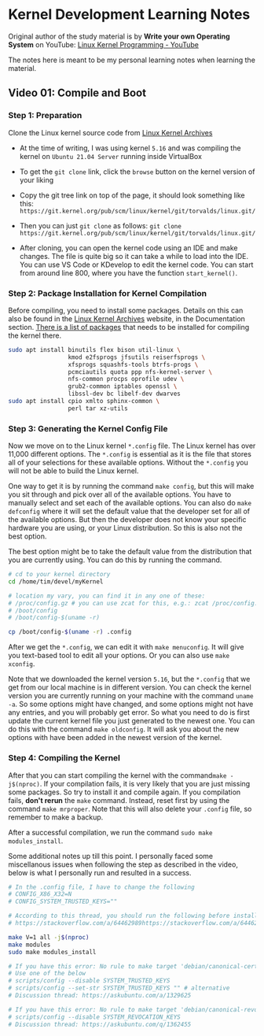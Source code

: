 # Kernel Development Learning Notes

Original author of the study material is by **Write your own Operating System** on YouTube: [Linux Kernel Programming - YouTube](https://youtube.com/playlist?list=PLHh55M_Kq4OChzSZUHzjjSetgiaTLB0Nz)

The notes here is meant to be my personal learning notes when learning the material.

## Video 01: Compile and Boot

### Step 1: Preparation

Clone the Linux kernel source code from [Linux Kernel Archives](https://www.kernel.org/)

- At the time of writing, I was using kernel `5.16` and was compiling the kernel on `Ubuntu 21.04 Server` running inside VirtualBox

- To get the `git clone` link, click the `browse` button on the kernel version of your liking

- Copy the git tree link on top of the page, it should look something like this:
  `https://git.kernel.org/pub/scm/linux/kernel/git/torvalds/linux.git/`

- Then you can just `git clone` as follows:
  `git clone https://git.kernel.org/pub/scm/linux/kernel/git/torvalds/linux.git/`

- After cloning, you can open the kernel code using an IDE and make changes. The file is quite big so it can take a while to load into the IDE. You can use VS Code or KDevelop to edit the kernel code. You can start from around line 800, where you have the function `start_kernel()`.

### Step 2: Package Installation for Kernel Compilation

Before compiling, you need to install some packages. Details on this can also be found in the [Linux Kernel Archives](https://www.kernel.org/) website, in the Documentation section. [There is a list of packages](https://docs.kernel.org/process/changes.html#current-minimal-requirements) that needs to be installed for compiling the kernel there.

```bash
sudo apt install binutils flex bison util-linux \
                 kmod e2fsprogs jfsutils reiserfsprogs \
                 xfsprogs squashfs-tools btrfs-progs \
                 pcmciautils quota ppp nfs-kernel-server \
                 nfs-common procps oprofile udev \
                 grub2-common iptables openssl \
                 libssl-dev bc libelf-dev dwarves
sudo apt install cpio xmlto sphinx-common \
                 perl tar xz-utils
```

### Step 3: Generating the Kernel Config File

Now we move on to the Linux kernel `*.config` file. The Linux kernel has over 11,000 different options. The `*.config` is essential as it is the file that  stores all of your selections for these available options. Without the `*.config` you will not be able to build the Linux kernel.

One way to get it is by running the command `make config`, but this will make you sit through and pick over all of the available options. You have to manually select and set each of the available options. You can also do `make defconfig` where it will set the default value that the developer set for all of the available options. But then the developer does not know your specific hardware you are using, or your Linux distribution. So this is also not the best option.

The best option might be to take the default value from the distribution that you are currently using. You can do this by running the command.

```bash
# cd to your kernel directory
cd /home/tim/devel/myKernel

# location my vary, you can find it in any one of these:
# /proc/config.gz # you can use zcat for this, e.g.: zcat /proc/config.gz > .config
# /boot/config
# /boot/config-$(uname -r)

cp /boot/config-$(uname -r) .config
```

After we get the `*.config`, we can edit it with `make menuconfig`. It will give you text-based tool to edit all your options. Or you can also use `make xconfig`.

Note that we downloaded the kernel version `5.16`, but the `*.config` that we get from our local machine is in different version. You can check the kernel version you are currently running on your machine with the command `uname -a`. So some options might have changed, and some options might not have any entries, and you will probably get error. So what you need to do is first update the current kernel file you just generated to the newest one. You can do this with the command `make oldconfig`. It will ask you about the new options with have been added in the newest version of the kernel.

### Step 4: Compiling the Kernel

After that you can start compiling the kernel with the command`make -j$(nproc)`. If your compilation fails, it is very likely that you are just missing some packages. So try to install it and compile again. If you compilation fails, **don't rerun** the `make` command. Instead, reset first by using the command `make mrproper`. Note that this will also delete your `.config` file, so remember to make a backup.

After a successful compilation, we run the command `sudo make modules_install`. 

Some additional notes up till this point. I personally faced some miscellanous issues when following the step as described in the video, below is what I personally run and resulted in a success.

```bash
# In the .config file, I have to change the following
# CONFIG_X86_X32=N
# CONFIG_SYSTEM_TRUSTED_KEYS=""

# According to this thread, you should run the following before install
# https://stackoverflow.com/a/64462989https://stackoverflow.com/a/64462989

make V=1 all -j$(nproc)
make modules
sudo make modules_install

# If you have this error: No rule to make target 'debian/canonical-certs.pem', needed by 'certs/x509_certificate_list'
# Use one of the below
# scripts/config --disable SYSTEM_TRUSTED_KEYS
# scripts/config --set-str SYSTEM_TRUSTED_KEYS "" # alternative
# Discussion thread: https://askubuntu.com/a/1329625

# If you have this error: No rule to make target 'debian/canonical-revoked-certs.pem' , needed by certs/x509_revocation_list'
# scripts/config --disable SYSTEM_REVOCATION_KEYS
# Discussion thread: https://askubuntu.com/q/1362455
```


